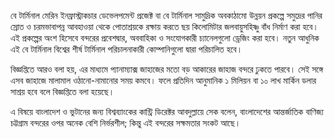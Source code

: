 বে টার্মিনাল মেরিন ইনফ্রাস্ট্রাকচার ডেভেলপমেন্ট প্রজেক্ট বা বে টার্মিনাল সামুদ্রিক অবকাঠামো উন্নয়ন প্রকল্পে সমুদ্রের পানির স্রোত ও চরমভাবাপন্ন আবহাওয়া থেকে পোতাশ্রয়কে রক্ষায় করতে ছয় কিলোমিটার জলবায়ুসহিষ্ণু বাঁধ নির্মাণ করা হবে। এই প্রকল্পের অংশ হিসেবে বন্দরের প্রবেশদ্বার, অববাহিকা ও সংযোগকারী চ্যানেলগুলো ড্রেজিং করা হবে। নতুন আধুনিক এই বে টার্মিনাল বিশ্বের শীর্ষ টার্মিনাল পরিচালনাকারী কোম্পানিগুলো দ্বারা পরিচালিত হবে।

বিজ্ঞপ্তিতে আরও বলা হয়, এর মাধ্যমে প্যানাম্যাক্স জাহাজের মতো বড় আকারের জাহাজ বন্দরে ঢুকতে পারবে। সেই সঙ্গে এসব জাহাজে মালামাল ওঠানো-নামানোর সময় কমবে। ফলে প্রতিদিন আনুমানিক ১ মিলিয়ন বা ১০ লাখ মার্কিন ডলার সাশ্রয় হবে বলে বিজ্ঞপ্তিতে বলা হয়েছে।

এ বিষয়ে বাংলাদেশ ও ভুটানের জন্য বিশ্বব্যাংকের কান্ট্রি ডিরেক্টর আবদুল্লায়ে সেক বলেন, বাংলাদেশের আন্তর্জাতিক বাণিজ্য চট্টগ্রাম বন্দরের ওপর অনেক বেশি নির্ভরশীল; কিন্তু এই বন্দরের সক্ষমতার সংকট আছে।
